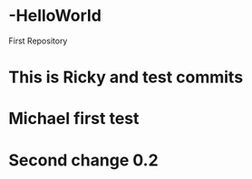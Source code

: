 # -HelloWorld
First Repository
# This is Ricky and test commits
# Michael first test
# Second change 0.2
